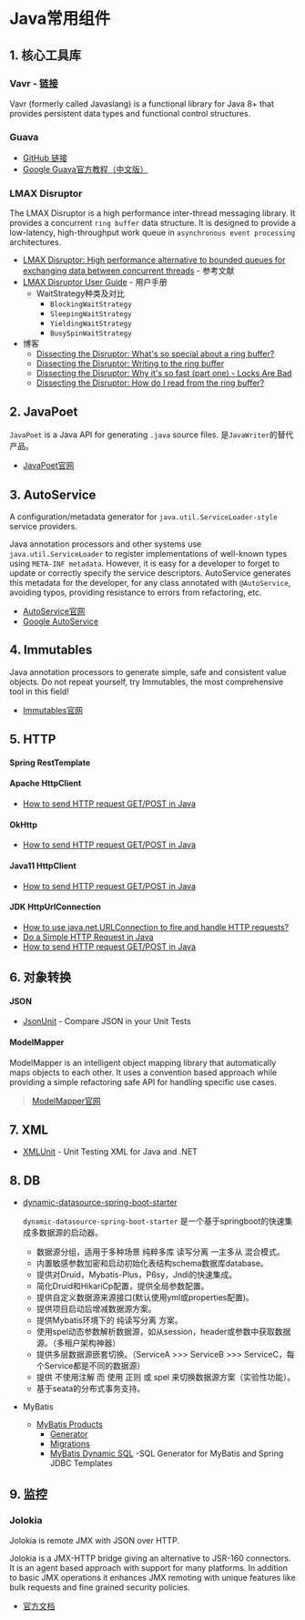 # Java常用组件

## 1. 核心工具库

### Vavr - [链接](https://docs.vavr.io/)

Vavr (formerly called Javaslang) is a functional library for Java 8+ that provides persistent data types and functional control structures.

### Guava

* [GitHub 链接](https://github.com/google/guava)
* [Google Guava官方教程（中文版）](https://wizardforcel.gitbooks.io/guava-tutorial/content/1.html)

### LMAX Disruptor

The LMAX Disruptor is a high performance inter-thread messaging library. It provides a concurrent `ring buffer` data structure. 
It is designed to provide a low-latency, high-throughput work queue in `asynchronous event processing` architectures.

* [LMAX Disruptor: High performance alternative to bounded queues for exchanging data between concurrent threads](https://lmax-exchange.github.io/disruptor/disruptor.html) - 参考文献
* [LMAX Disruptor User Guide](https://lmax-exchange.github.io/disruptor/user-guide/index.html) - 用户手册
  * WaitStrategy种类及对比
    * `BlockingWaitStrategy`
    * `SleepingWaitStrategy`
    * `YieldingWaitStrategy`
    * `BusySpinWaitStrategy`
* 博客
  * [Dissecting the Disruptor: What's so special about a ring buffer?](http://mechanitis.blogspot.com/2011/06/dissecting-disruptor-whats-so-special.html)
  * [Dissecting the Disruptor: Writing to the ring buffer](http://mechanitis.blogspot.com/2011/07/dissecting-disruptor-writing-to-ring.html)
  * [Dissecting the Disruptor: Why it's so fast (part one) - Locks Are Bad](http://mechanitis.blogspot.com/2011/07/dissecting-disruptor-why-its-so-fast.html)
  * [Dissecting the Disruptor: How do I read from the ring buffer?](http://mechanitis.blogspot.com/2011/06/dissecting-disruptor-how-do-i-read-from.html)

## 2. JavaPoet

`JavaPoet` is a Java API for generating `.java` source files. 是`JavaWriter`的替代产品。

* [JavaPoet官网](https://github.com/square/javapoet)


## 3. AutoService

A configuration/metadata generator for `java.util.ServiceLoader-style` service providers.

Java annotation processors and other systems use `java.util.ServiceLoader` to register implementations of well-known
types using `META-INF metadata`. However, it is easy for a developer to forget to update or correctly specify the
service descriptors. AutoService generates this metadata for the developer, for any class annotated with `@AutoService`,
avoiding typos, providing resistance to errors from refactoring, etc.

* [AutoService官网](https://github.com/google/auto/tree/master/service)
* [Google AutoService](https://www.baeldung.com/google-autoservice)

## 4. Immutables

Java annotation processors to generate simple, safe and consistent value objects. Do not repeat yourself, try Immutables,
the most comprehensive tool in this field!

* [Immutables官网](http://immutables.github.io/)

## 5. HTTP

#### Spring RestTemplate
#### Apache HttpClient
* [How to send HTTP request GET/POST in Java](https://mkyong.com/java/how-to-send-http-request-getpost-in-java/)
#### OkHttp
* [How to send HTTP request GET/POST in Java](https://mkyong.com/java/how-to-send-http-request-getpost-in-java/)
#### Java11 HttpClient
* [How to send HTTP request GET/POST in Java](https://mkyong.com/java/how-to-send-http-request-getpost-in-java/)
#### JDK HttpUrlConnection
* [How to use java.net.URLConnection to fire and handle HTTP requests?](https://stackoverflow.com/questions/2793150/how-to-use-java-net-urlconnection-to-fire-and-handle-http-requests/2793153#2793153)
* [Do a Simple HTTP Request in Java](https://www.baeldung.com/java-http-request)
* [How to send HTTP request GET/POST in Java](https://mkyong.com/java/how-to-send-http-request-getpost-in-java/)


## 6. 对象转换

#### JSON
* [JsonUnit](https://github.com/lukas-krecan/JsonUnit) - Compare JSON in your Unit Tests

#### ModelMapper
ModelMapper is an intelligent object mapping library that automatically maps objects to each other. It uses a convention
based approach while providing a simple refactoring safe API for handling specific use cases.
> [ModelMapper官网](http://modelmapper.org/getting-started/)


## 7. XML

* [XMLUnit](https://www.xmlunit.org/) - Unit Testing XML for Java and .NET

## 8. DB

* [dynamic-datasource-spring-boot-starter](https://github.com/baomidou/dynamic-datasource-spring-boot-starter)

    `dynamic-datasource-spring-boot-starter` 是一个基于springboot的快速集成多数据源的启动器。

    * 数据源分组，适用于多种场景 纯粹多库 读写分离 一主多从 混合模式。
    * 内置敏感参数加密和启动初始化表结构schema数据库database。
    * 提供对Druid，Mybatis-Plus，P6sy，Jndi的快速集成。
    * 简化Druid和HikariCp配置，提供全局参数配置。
    * 提供自定义数据源来源接口(默认使用yml或properties配置)。
    * 提供项目启动后增减数据源方案。
    * 提供Mybatis环境下的 纯读写分离 方案。
    * 使用spel动态参数解析数据源，如从session，header或参数中获取数据源。（多租户架构神器）
    * 提供多层数据源嵌套切换。（ServiceA >>> ServiceB >>> ServiceC，每个Service都是不同的数据源）
    * 提供 不使用注解 而 使用 正则 或 spel 来切换数据源方案（实验性功能）。
    * 基于seata的分布式事务支持。

* MyBatis
    * [MyBatis Products](https://blog.mybatis.org/p/products.html)
        * [Generator](http://www.mybatis.org/generator/)
        * [Migrations](http://www.mybatis.org/migrations)
        * [MyBatis Dynamic SQL](https://mybatis.org/mybatis-dynamic-sql/docs/introduction.html) -SQL Generator for MyBatis and Spring JDBC Templates

## 9. 监控

### Jolokia 

Jolokia is remote JMX with JSON over HTTP.

Jolokia is a JMX-HTTP bridge giving an alternative to JSR-160 connectors. It is an agent based approach with support 
for many platforms. In addition to basic JMX operations it enhances JMX remoting with unique features like bulk requests 
and fine grained security policies.

* [官方文档](https://jolokia.org/reference/html/index.html)
